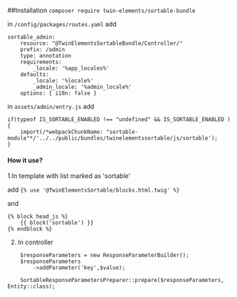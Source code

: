 ##Installation
```composer require twin-elements/sortable-bundle```

in `/config/packages/routes.yaml` add
```
sortable_admin:
    resource: "@TwinElementsSortableBundle/Controller/"
    prefix: /admin
    type: annotation
    requirements:
        _locale: '%app_locales%'
    defaults:
        _locale: '%locale%'
        _admin_locale: '%admin_locale%'
    options: { i18n: false }
```

in `assets/admin/entry.js` add
```
if(typeof IS_SORTABLE_ENABLED !== "undefined" && IS_SORTABLE_ENABLED ){
    import(/*webpackChunkName: "sortable-module"*/'../../public/bundles/twinelementssortable/js/sortable');
}
```

#### How it use?
1.In template with list marked as 'sortable' 

add `{% use '@TwinElementsSortable/blocks.html.twig' %}`

and 
```
{% block head_js %}
    {{ block('sortable') }}
{% endblock %}
```

2. In controller 
```
    $responseParameters = new ResponseParameterBuilder();
    $responseParameters
        ->addParameter('key',$value);

    SortableResponseParametersPreparer::prepare($responseParameters, Entity::class);
```
